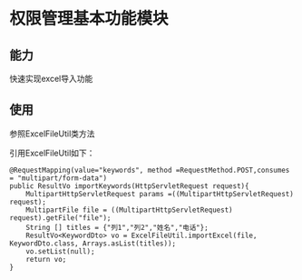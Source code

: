 # 权限管理基本功能模块

## 能力

快速实现excel导入功能

## 使用
参照ExcelFileUtil类方法

引用ExcelFileUtil如下：

	@RequestMapping(value="keywords", method =RequestMethod.POST,consumes = "multipart/form-data")
	public ResultVo importKeywords(HttpServletRequest request){
		MultipartHttpServletRequest params =((MultipartHttpServletRequest) request);  
        MultipartFile file = ((MultipartHttpServletRequest) request).getFile("file"); 
        String [] titles = {"列1","列2","姓名","电话"};
		ResultVo<KeywordDto> vo = ExcelFileUtil.importExcel(file, KeywordDto.class, Arrays.asList(titles));
		vo.setList(null);
		return vo;
	}